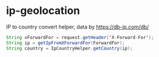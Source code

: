 # ip-geolocation
IP to country convert helper, data by https://db-ip.com/db/

```java
String xForwardFor = request.getHeader('X-Forward-For');
String ip = getIpFromXForwardFor(ForwardFor);
String country = IpCountryHelper.getCountry(ip);
